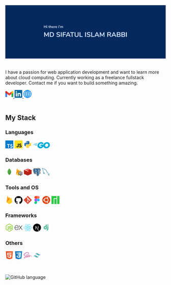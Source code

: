 <!-- ### **Hi there I'm**,

# **Md Sifatul Islam Rabbi** -->

<img src="./images/banner_name_3241.jpg" alt="Sifatul Islam Rabbi" />
<br/>
<br/>

I have a passion for web application development and want to learn more about cloud computing. Currently working as a freelance fullstack developer. Contact me if you want to build something amazing.

<a href="mailto:mdsifatulislam.rabbi@gmail.com" target="_blank">
  <code><img src="./icons/gmail.svg" alt="Gmail" height="25" /></code>
</a>
<a href="https://linkedin.com/in/temujins" target="_blank">
  <code><img src="./icons/linkedin.svg" alt="LinkedIn" height="25" /></code>
</a>
<a href="https://sifatulrabbi.github.io" target="_blank">
  <code><img src="./icons/web.svg" alt="Website" height="25" /></code>
</a>

<br/>
<br/>

## My Stack

### Languages

<code><img src="./icons/typescript.svg" alt="TypeScript" height="25" /></code>
<code><img src="./icons/javascript.svg" alt="JavaScript" height="25" /></code>
<code><img src="./icons/python.svg" alt="python" height="25" /></code>
<code><img src="./icons/golang.svg" alt="Go, Golang" height="20" /></code>

### Databases

<code><img src="./icons/mongodb.svg" alt="MongoDB" height="25" /></code>
<code><img src="./icons/firestore.svg" alt="MongoDB" height="25" /></code>
<code><img src="./icons/redis.svg" alt="PostgreSQL" height="25" /></code>
<code><img src="./icons/postgresql.svg" alt="PostgreSQL" height="25" /></code>
<code><img src="./icons/mysql.svg" alt="MySQL" height="25" /></code>

### Tools and OS

<code><img src="./icons/firebase.svg" alt="Firebase" height="25" /></code>
<code><img src="./icons/github.svg" alt="github" height="25"/></code>
<code><img src="./icons/git.svg" alt="git" height="25"/></code>
<code><img src="./icons/figma.svg" alt="figma" height="25"/></code>
<code><img src="./icons/ubuntu.svg" alt="ubuntu" height="25"/></code>
<code><img src="./icons/manjaro.svg" alt="manjaro" height="25"/></code>

### Frameworks

<code><img src="./icons/nodejs.svg" alt="" height="25"/></code>
<code><img src="./icons/express.svg" alt="" height="25"/></code>
<code><img src="./icons/react.svg" alt="" height="25"/></code>
<code><img src="./icons/nextjs.svg" alt="" height="25"/></code>
<code><img src="./icons/django.svg" alt="" height="25"/></code>

### Others

<code><img src="./icons/html.svg" alt="SCSS" height="25" /></code>
<code><img src="./icons/css.svg" alt="SCSS" height="25" /></code>
<code><img src="./icons/sass.svg" alt="SCSS" height="25" /></code>
<code><img src="./icons/tailwindcss.svg" alt="TailwindCSS" height="25" /></code>

<!--
<code><img src="./icons/nodejs.svg" alt="Node.js" height="25" /></code>
<code><img src="./icons/express.svg" alt="Express.js" height="25" /></code>
<code><img src="./icons/nextjs.svg" alt="Next.js" height="25" /></code>
-->

<br/>

![GitHub language](https://github-readme-stats.vercel.app/api/top-langs/?username=sifatulrabbi&layout=compact&theme=tokyonight)

<!--
![Full stack E-Commerce shop](https://github-readme-stats.anuraghazra1.vercel.app/api/pin/?username=sifatulrabbi&repo=fullstack-ecommerce-shop&theme=tokyonight)

![My portfolio](https://github-readme-stats.anuraghazra1.vercel.app/api/pin/?username=sifatulrabbi&repo=sifatulrabbi.github.io&theme=tokyonight)

![Git hub status](https://github-readme-stats.anuraghazra1.vercel.app/api?username=sifatulrabbi&show_icons=true&include_all_commits=true&theme=tokyonight)

![GitHub streak stats](https://github-readme-streak-stats.herokuapp.com/?user=sifatulrabbi&theme=tokyonight)
-->
